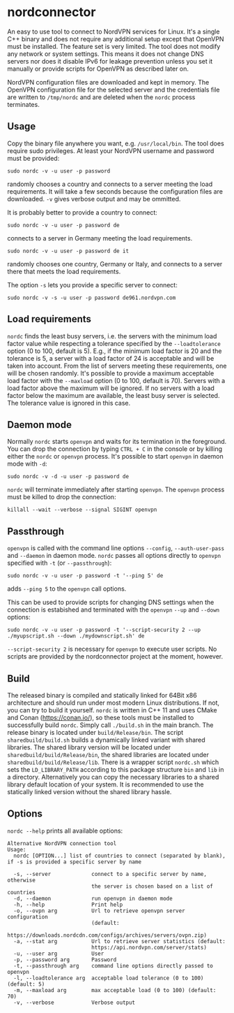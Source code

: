 # nordconnector

An easy to use tool to connect to NordVPN services for Linux. It's a single C++ binary and does not require any additional setup except that OpenVPN must be installed. The feature set is very limited. The tool does not modify any network or system settings. This means it does not change DNS servers nor does it disable IPv6 for leakage prevention unless you set it manually or provide scripts for OpenVPN as described later on.

NordVPN configuration files are downloaded and kept in memory. The OpenVPN configuration file for the selected server and the credentials file are written to `/tmp/nordc` and are deleted when the `nordc` process terminates.

## Usage

Copy the binary file anywhere you want, e.g. `/usr/local/bin`. The tool does require sudo privileges. At least your NordVPN username and password must be provided:

`sudo nordc -v -u user -p password`

randomly chooses a country and connects to a server meeting the load requirements. It will take a few seconds because the configuration files are downloaded. `-v` gives verbose output and may be ommitted.

It is probably better to provide a country to connect:

`sudo nordc -v -u user -p password de`

connects to a server in Germany meeting the load requirements.

`sudo nordc -v -u user -p password de it`

randomly chooses one country, Germany or Italy, and connects to a server there that meets the load requirements.

The option `-s` lets you provide a specific server to connect:

`sudo nordc -v -s -u user -p password de961.nordvpn.com`

## Load requirements

`nordc` finds the least busy servers, i.e. the servers with the minimum load factor value while respecting a tolerance specified by the `--loadtolerance` option (0 to 100, default is 5). E.g., if the minimum load factor is 20 and the tolerance is 5, a server with a load factor of 24 is acceptable and will be taken into account. From the list of servers meeting these requirements, one will be chosen randomly. It's possible to provide a maximum acceptable load factor with the `--maxload` option (0 to 100, default is 70). Servers with a load factor above the maximum will be ignored. If no servers with a load factor below the maximum are available, the least busy server is selected. The tolerance value is ignored in this case.

## Daemon mode

Normally `nordc` starts `openvpn` and waits for its termination in the foreground. You can drop the connection by typing `CTRL + C` in the console or by killing either the `nordc` or `openvpn` process. It's possible to start `openvpn` in daemon mode with `-d`:

`sudo nordc -v -d -u user -p password de`

`nordc` will terminate immediately after starting `openvpn`. The `openvpn` process must be killed to drop the connection:

`killall --wait --verbose --signal SIGINT openvpn`

## Passthrough

`openvpn` is called with the command line options `--config`, `--auth-user-pass` and `--daemon` in daemon mode. `nordc` passes all options directly to `openvpn` specified with `-t` (or `--passthrough`):

`sudo nordc -v -u user -p password -t '--ping 5' de`

adds `--ping 5` to the `openvpn` call options.

This can be used to provide scripts for changing DNS settings when the connection is estabished and terminated with the `openvpn` `--up` and `--down` options:

`sudo nordc -v -u user -p password -t '--script-security 2 --up ./myupscript.sh --down ./mydownscript.sh' de`

`--script-security 2` is necessary for `openvpn` to execute user scripts. No scripts are provided by the nordconnector project at the moment, however.

## Build

The released binary is compiled and statically linked for 64Bit x86 architecture and should run under most modern Linux distributions. If not, you can try to build it yourself. `nordc` is written in C++ 11 and uses CMake and Conan (https://conan.io/), so these tools must be installed to successfully build `nordc`. Simply call `./build.sh` in the main branch. The release binary is located under `build/Release/bin`. The script `sharedbuild/build.sh` builds a dynamically linked variant with shared libraries. The shared library version will be located under `sharedbuild/build/Release/bin`, the shared libraries are located under `sharedbuild/build/Release/lib`. There is a wrapper script `nordc.sh` which sets the `LD_LIBRARY_PATH` according to this package structure `bin` and `lib` in a directory. Alternatively you can copy the necessary libraries to a shared library default location of your system. It is recommended to use the statically linked version without the shared library hassle.

## Options

`nordc --help` prints all available options:

```
Alternative NordVPN connection tool
Usage:
  nordc [OPTION...] list of countries to connect (separated by blank), if -s is provided a specific server by name

  -s, --server             connect to a specific server by name, otherwise
                           the server is chosen based on a list of countries
  -d, --daemon             run openvpn in daemon mode
  -h, --help               Print help
  -o, --ovpn arg           Url to retrieve openvpn server configuration
                           (default:
                           https://downloads.nordcdn.com/configs/archives/servers/ovpn.zip)
  -a, --stat arg           Url to retrieve server statistics (default:
                           https://api.nordvpn.com/server/stats)
  -u, --user arg           User
  -p, --password arg       Password
  -t, --passthrough arg    command line options directly passed to openvpn
  -l, --loadtolerance arg  acceptable load tolerance (0 to 100) (default: 5)
  -m, --maxload arg        max acceptable load (0 to 100) (default: 70)
  -v, --verbose            Verbose output

```


